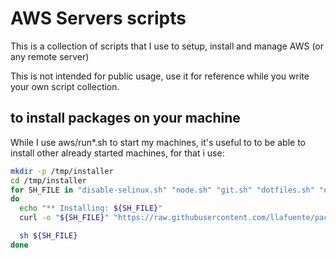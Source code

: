 # AWS Servers scripts

This is a collection of scripts that I use to setup, install and manage AWS
(or any remote server)

This is not intended for public usage, use it for reference while you write
your own script collection.

## to install packages on your machine

While I use aws/run\*.sh to start my machines, it's useful to to be able to install other already started machines, for that i use:

```bash
mkdir -p /tmp/installer
cd /tmp/installer
for SH_FILE in "disable-selinux.sh" "node.sh" "git.sh" "dotfiles.sh" "ntp.sh" "pip.sh";
do
  echo "** Installing: ${SH_FILE}"
  curl -o "${SH_FILE}" "https://raw.githubusercontent.com/llafuente/packager/master/packages/${SH_FILE}"

  sh ${SH_FILE}
done
```
